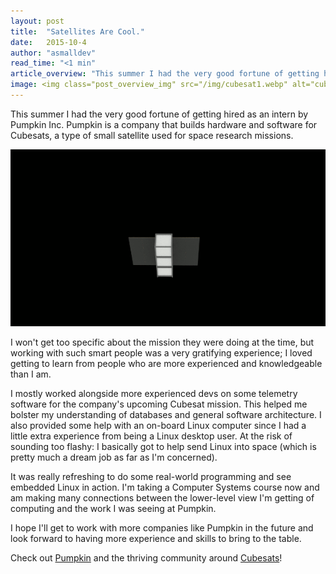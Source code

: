 ```yaml
---
layout: post
title:  "Satellites Are Cool."
date:   2015-10-4
author: "asmalldev"
read_time: "<1 min"
article_overview: "This summer I had the very good fortune of getting hired as an intern by Pumpkin Inc. Pumpkin is a company that builds hardware and software for Cubesats, a type of small satellite used for space research missions. I won't get too specific about the mission they were doing at the time, but working with such smart people was a very gratifying experience; I loved getting to learn from people who are more experienced and knowledgeable than I am."
image: <img class="post_overview_img" src="/img/cubesat1.webp" alt="cubesat animation">
---
```


This summer I had the very good fortune of getting hired as an intern by Pumpkin Inc. Pumpkin is a company that builds hardware and software for Cubesats, a type of small satellite used for space research missions.

<img class="post_img_large" src="/img/cubesat1.webp" style="margin-bottom: 0;" alt="cubesat animation">

I won't get too specific about the mission they were doing at the time, but working with such smart people was a very gratifying experience; I loved getting to learn from people who are more experienced and knowledgeable than I am.

I mostly worked alongside more experienced devs on some telemetry software for the company's upcoming Cubesat mission. This helped me bolster my understanding of databases and general software architecture. I also provided some help with an on-board Linux computer since I had a little extra experience from being a Linux desktop user. At the risk of sounding too flashy: I basically got to help send Linux into space (which is pretty much a dream job as far as I'm concerned).

It was really refreshing to do some real-world programming and see embedded Linux in action. I'm taking a Computer Systems course now and am making many connections between the lower-level view I'm getting of computing and the work I was seeing at Pumpkin.

I hope I'll get to work with more companies like Pumpkin in the future and look forward to having more experience and skills to bring to the table.

Check out <a href="http://www.cubesatkit.com/">Pumpkin</a> and the thriving community around <a href="http://www.smallsat.org/">Cubesats</a>!
